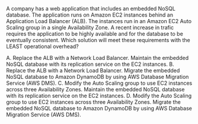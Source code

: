 A company has a web application that includes an embedded NoSQL database. The application runs on Amazon EC2 instances behind an Application Load Balancer (ALB). The instances run in an Amazon EC2 Auto Scaling group in a single Availability Zone. A recent increase in trafic requires the application to be highly available and for the database to be eventually consistent. Which solution will meet these requirements with the LEAST operational overhead? 

A. Replace the ALB with a Network Load Balancer. Maintain the embedded NoSQL database with its replication service on the EC2 instances. 
B. Replace the ALB with a Network Load Balancer. Migrate the embedded NoSQL database to Amazon DynamoDB by using AWS Database Migration Service (AWS DMS). 
C. Modify the Auto Scaling group to use EC2 instances across three Availability Zones. Maintain the embedded NoSQL database with its replication service on the EC2 instances. 
D. Modify the Auto Scaling group to use EC2 instances across three Availability Zones. Migrate the embedded NoSQL database to Amazon DynamoDB by using AWS Database Migration Service (AWS DMS).
